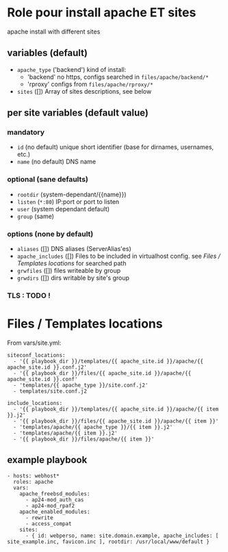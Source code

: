 # Role pour install apache ET sites

apache install with different sites

## variables (default)

* `apache_type` ('backend')
  kind of install:
  * 'backend' no https, configs searched in `files/apache/backend/*`
  * 'rproxy' configs from `files/apache/rproxy/*`
* `sites` ([])
  Array of sites descriptions, see below

## per site variables (default value)

### mandatory
* `id` (no default)
  unique short identifier (base for dirnames, usernames, etc.)
* `name` (no default)
  DNS name

### optional (sane defaults)
* `rootdir` (system-dependant/{{name}})
* `listen` (`*:80`)
  IP:port or port to listen
* `user` (system dependant default)
* `group` (same)

### options (none by default)
* `aliases` ([])
  DNS aliases (ServerAlias'es)
* `apache_includes` ([])
  Files to be included in virtualhost config.
  see *Files / Templates locations* for searched path
* `grwfiles` ([])
  files writeable by group
* `grwdirs` ([])
  dirs writable by site's group

### TLS : TODO !

# Files / Templates locations
From vars/site.yml:
```
siteconf_locations:
  - '{{ playbook_dir }}/templates/{{ apache_site.id }}/apache/{{ apache_site.id }}.conf.j2'
  - '{{ playbook_dir }}/files/{{ apache_site.id }}/apache/{{ apache_site.id }}.conf'
  - 'templates/{{ apache_type }}/site.conf.j2'
  - templates/site.conf.j2

include_locations:
  - '{{ playbook_dir }}/templates/{{ apache_site.id }}/apache/{{ item }}.j2'
  - '{{ playbook_dir }}/files/{{ apache_site.id }}/apache/{{ item }}'
  - 'templates/apache/{{ apache_type }}/{{ item }}.j2'
  - 'templates/apache/{{ item }}.j2'
  - '{{ playbook_dir }}/files/apache/{{ item }}'
```

## example playbook
```
- hosts: webhost*
  roles: apache
  vars:
    apache_freebsd_modules:
      - ap24-mod_auth_cas
      - ap24-mod_rpaf2
    apache_enabled_modules:
      - rewrite
      - access_compat
    sites:
      - { id: webperso, name: site.domain.example, apache_includes: [ site_example.inc, favicon.inc ], rootdir: /usr/local/www/default }
```
